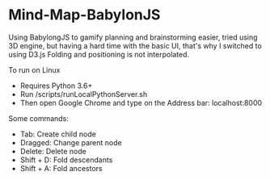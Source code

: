 # Mind-Map-BabylonJS
Using BabylongJS to gamify planning and brainstorming easier, tried using 3D engine, but having a hard time with the basic UI, that's why I switched to using D3.js
Folding and positioning is not interpolated.

To run on Linux
- Requires Python 3.6+
- Run /scripts/runLocalPythonServer.sh
- Then open Google Chrome and type on the Address bar: localhost:8000

Some commands:
- Tab: Create child node
- Dragged: Change parent node
- Delete: Delete node
- Shift + D: Fold descendants
- Shift + A: Fold ancestors
